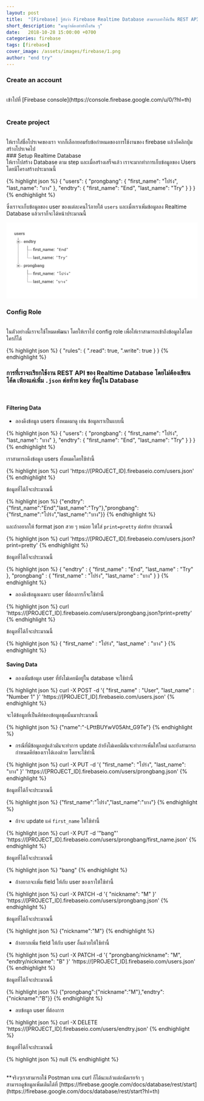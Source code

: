 ```yaml
---
layout: post
title:  "[Firebase] รู้ยังว่า Firebase Realtime Database สามารถทำให้เป็น REST API ได้โดยไม่ต้องเขียน Code"
short_description: "มาดูว่าต้องทำยังไงกัน ๆ"
date:   2018-10-28 15:00:00 +0700
categories: firebase
tags: [firebase]
cover_image: /assets/images/firebase/1.png
author: "end try"
---
```


### Create an account
<br>
เข้าไปที่ [Firebase console](https://console.firebase.google.com/u/0/?hl=th)
<br><br>

### Create project
<br>
ให้เราใส่ชื่อโปรเจคของเรา จากก็เลือกยอมรับข้อกำหนดของการใช้งานของ firebase แล้วก็คลิกปุ่มสร้างโปรเจคไป

<br>
### Setup Realtime Database
<br>
ให้เราไปสร้าง Database ตาม step และเมื่อสร้างเสร็จแล้ว เราจะมากทำการเก็บข้อมูลของ Users โดยมีโครงสร้างประมาณนี้

{% highlight json %}
{
  "users": {
    "prongbang": {
      "first_name": "โปร่ง",
      "last_name": "บาง"
    },
    "endtry": {
        "first_name": "End",
        "last_name": "Try"
    }
  }
}
{% endhighlight %}

ซึ่งเราจะเก็บข้อมูลของ user ของแต่ละคนไว้ภายใต้ `users` และเมื่อเราเพิ่มข้อมูลลง Realtime Database แล้วเราก็จะได้หน้าประมาณนี้

<img src="/assets/images/firebase/2.png"/>

### Config Role
<br>
ในตัวอย่างนี้เราจะใช้โหมดพัฒนา โดยให้เราไป config role เพื่อให้เราสามารถเข้าถึงข้อมูลได้โดยใครก็ได้

{% highlight json %}
{
    "rules": {
        ".read": true,
        ".write": true
    }
}
{% endhighlight %}
<br>

### การที่เราจะเรียกใช้งาน REST API ของ Realtime Database โดยไม่ต้องเขียนโค้ด เพียงแค่เพิ่ม `.json` ต่อท้าย key ที่อยู่ใน Database 
<br>

#### Filtering Data

- ลองดึงข้อมูล users ทั้งหมดมาดู เช่น ข้อมูลเราเป็นแบบนี้

{% highlight json %}
{
    "users": {
        "prongbang": {
            "first_name": "โปร่ง",
            "last_name": "บาง"
        },
        "endtry": {
            "first_name": "End",
            "last_name": "Try"
        }
    }
}
{% endhighlight %}

เราสามารถดึงข้อมูล users ทั้งหมดโดยใช้ท่านี้

{% highlight json %}
curl 'https://[PROJECT_ID].firebaseio.com/users.json'
{% endhighlight %}

ข้อมูลที่ได้ก็จะประมาณนี้

{% highlight json %}
{"endtry":{"first_name":"End","last_name":"Try"},"prongbang":{"first_name":"โปร่ง","last_name":"บาง"}}
{% endhighlight %}

และถ้าอยากให้ format json สวย ๆ หน่อย ให้ใส่ `print=pretty` ต่อท้าย ประมาณนี้

{% highlight json %}
curl 'https://[PROJECT_ID].firebaseio.com/users.json?print=pretty'
{% endhighlight %}

ข้อมูลที่ได้ก็จะประมาณนี้

{% highlight json %}
{
  "endtry" : {
    "first_name" : "End",
    "last_name" : "Try"
  },
  "prongbang" : {
    "first_name" : "โปร่ง",
    "last_name" : "บาง"
  }
}
{% endhighlight %}

- ลองดึงข้อมูลเฉพาะ user ที่ต้องการก็จะใช้ท่านี้

{% highlight json %}
curl 'https://[PROJECT_ID].firebaseio.com/users/prongbang.json?print=pretty'
{% endhighlight %}

ข้อมูลที่ได้ก็จะประมาณนี้

{% highlight json %}
{
  "first_name" : "โปร่ง",
  "last_name" : "บาง"
}
{% endhighlight %}
<br>

#### Saving Data

- ลองเพิ่มข้อมูล user ที่ยังไม่เคยมีอยู่ใน database จะใช้ท่านี้ 

{% highlight json %}
curl -X POST -d '{
    "first_name" : "User",
    "last_name" : "Number 1"
}' 'https://[PROJECT_ID].firebaseio.com/users.json'
{% endhighlight %}

จะได้ข้อมูลที่เป็นคีย์ของข้อมูลชุดนั้นมาประมาณนี้

{% highlight json %}
{"name":"-LPttBUYwV05Aht_G9Te"}
{% endhighlight %}

- กรณีที่มีข้อมูลอยู่แล้วมันจะทำการ update ถ้ายังไม่เคยมีมันจะทำการเพิ่มให้ใหม่ และยังสามารถกำหนดคีย์ของเราได้เองด้วย โดยจะใช้ท่านี้

{% highlight json %}
curl -X PUT -d '{
    "first_name": "โปร่ง",
    "last_name": "บาง"
}' 'https://[PROJECT_ID].firebaseio.com/users/prongbang.json'
{% endhighlight %}

ข้อมูลที่ได้ก็จะประมาณนี้

{% highlight json %}
{"first_name":"โปร่ง","last_name":"บาง"}
{% endhighlight %}

- ถ้าจะ update แค่ `first_name` ให้ใช้ท่านี้ 

{% highlight json %}
curl -X PUT -d '"bang"' 'https://[PROJECT_ID].firebaseio.com/users/prongbang/first_name.json'
{% endhighlight %}

ข้อมูลที่ได้ก็จะประมาณนี้

{% highlight json %}
"bang"
{% endhighlight %}

- ถ้าอยากจะเพิ่ม field ให้กับ user ของเราให้ใช้ท่านี้

{% highlight json %}
curl -X PATCH -d '{
  "nickname": "M"
}' 'https://[PROJECT_ID].firebaseio.com/users/prongbang.json'
{% endhighlight %}

ข้อมูลที่ได้ก็จะประมาณนี้

{% highlight json %}
{"nickname":"M"}
{% endhighlight %}

- ถ้าอยากเพิ่ม field ให้กับ user อื่นด้วยให้ใช้ท่านี้

{% highlight json %}
curl -X PATCH -d '{
  "prongbang/nickname": "M",
  "endtry/nickname": "B"
}' 'https://[PROJECT_ID].firebaseio.com/users.json'
{% endhighlight %}

ข้อมูลที่ได้ก็จะประมาณนี้

{% highlight json %}
{"prongbang":{"nickname":"M"},"endtry":{"nickname":"B"}}
{% endhighlight %}

- ลบข้อมูล user ที่ต้องการ

{% highlight json %}
curl -X DELETE 'https://[PROJECT_ID].firebaseio.com/users/endtry.json'
{% endhighlight %}

ข้อมูลที่ได้ก็จะประมาณนี้

{% highlight json %}
null
{% endhighlight %}

<br>
**จริงๆเราสามารถใช้ Postman แทน curl ก็ได้นะแล้วแต่ถนัดเรยจ้า ๆ
<br>
สามารถดูข้อมูลเพิ่มเติมได้ที่ [https://firebase.google.com/docs/database/rest/start](https://firebase.google.com/docs/database/rest/start?hl=th)
<br><br>